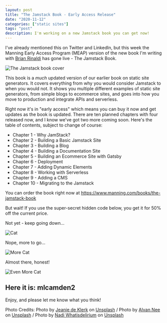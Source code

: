 ```yaml
---
layout: post
title: "The Jamstack Book - Early Access Release"
date: "2020-11-12"
categories: ["static sites"]
tags: "post"
description: I'm working on a new Jamstack book you can get now!
---
```


I've already mentioned this on Twitter and LinkedIn, but this week the Manning Early Access Program (MEAP) version of the new book I'm writing with [Brian Rinaldi](https://remotesynthesis.com/) has gone live - The Jamstack Book.

<p>
<img src="https://static.raymondcamden.com/images/2020/11/jamstackbook.png" alt="The Jamstack book cover" class="lazyload imgborder imgcenter">
</p>

This book is a *much* updated version of our earlier book on static site generators. It covers everything from why you would consider Jamstack to when you would not. It shows you multiple different examples of static site generators, from simple blogs to ecommerce sites, and goes into how you move to production and integrate APIs and serverless. 

Right now it's in "early access" which means you can buy it now and get updates as the book is updated. There are ten planned chapters with four released now, and I know we've got two more coming soon. Here's the table of contents, subject to change of course:

* Chapter 1 - Why JamStack?
* Chapter 2 - Building a Basic Jamstack Site
* Chapter 3 - Building a Blog
* Chapter 4 - Building a Documentation Site
* Chapter 5 - Building an Ecommerce Site with Gatsby
* Chapter 6 - Deployment
* Chapter 7 - Adding Dynamic Elements
* Chapter 8 - Working with Serverless
* Chapter 9 - Adding a CMS
* Chapter 10 - Migrating to the Jamstack

You can order the book right now at <https://www.manning.com/books/the-jamstack-book>

But wait! If you use the super-secret hidden code below, you get it for 50% off the current price. 

Not yet - keep going down...

<p>
<img src="https://static.raymondcamden.com/images/2020/11/cat0.jpg" alt="Cat" class="lazyload imgborder imgcenter">
</p>

Nope, more to go...

<p>
<img src="https://static.raymondcamden.com/images/2020/11/cat1.jpg" alt="More Cat" class="lazyload imgborder imgcenter">
</p>

Almost there, honest!

<p>
<img src="https://static.raymondcamden.com/images/2020/11/cat2.jpg" alt="Even More Cat" class="lazyload imgborder imgcenter">
</p>


## Here it is: mlcamden2

Enjoy, and please let me know what you think!


Photo Credits: <span>Photo by <a href="https://unsplash.com/@jdk4lyfe?utm_source=unsplash&amp;utm_medium=referral&amp;utm_content=creditCopyText">Jeanie de Klerk</a> on <a href="https://unsplash.com/s/photos/cats?utm_source=unsplash&amp;utm_medium=referral&amp;utm_content=creditCopyText">Unsplash</a></span> / <span>Photo by <a href="https://unsplash.com/@alvannee?utm_source=unsplash&amp;utm_medium=referral&amp;utm_content=creditCopyText">Alvan Nee</a> on <a href="https://unsplash.com/s/photos/cats?utm_source=unsplash&amp;utm_medium=referral&amp;utm_content=creditCopyText">Unsplash</a></span> / <span>Photo by <a href="https://unsplash.com/@whatisdelirium?utm_source=unsplash&amp;utm_medium=referral&amp;utm_content=creditCopyText">Nadi Whatisdelirium</a> on <a href="https://unsplash.com/s/photos/cats?utm_source=unsplash&amp;utm_medium=referral&amp;utm_content=creditCopyText">Unsplash</a></span>